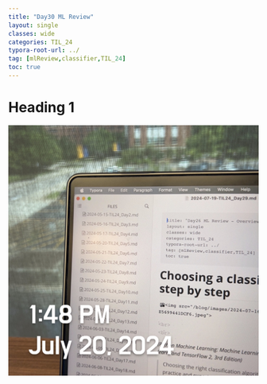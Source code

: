 ```yaml
---
title: "Day30 ML Review"
layout: single
classes: wide
categories: TIL_24
typora-root-url: ../
tag: [mlReview,classifier,TIL_24]
toc: true 
---
```


# Heading 1

![8DC72E9E-4FC0-4784-A2D3-FC419E3EDFE4](/images/2024-07-20-TIL24_Day30/8DC72E9E-4FC0-4784-A2D3-FC419E3EDFE4.jpeg)

<br><br>
